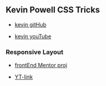 ## Kevin Powell CSS Tricks

-	[kevin gitHub](https://github.com/kevin-powell)

-	[kevin youTube](https://www.youtube.com/@KevinPowell)

### Responsive Layout

-	[frontEnd Mentor proj](https://www.frontendmentor.io/challenges/four-card-feature-section-weK1eFYK)

-	[YT-link](https://www.youtube.com/watch?v=JFbxl_VmIx0)
